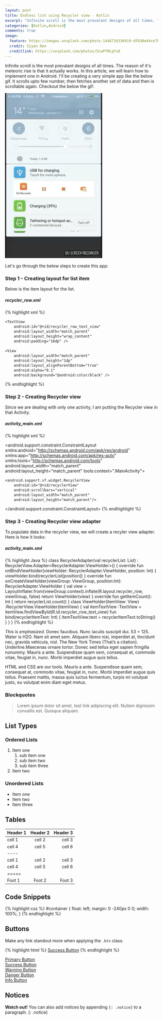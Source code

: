 ```yaml
---
layout: post
title: Endless list using Recycler view - Kotlin
excerpt: "Infinite scroll is the most prevalant designs of all times. The reason of it's meteoric rise is that it actually works. In this article, we will learn how to implement one in Android"
categories: [Kotlin,Android]
comments: true
image:
  feature: https://images.unsplash.com/photo-1446716336919-df838e44ce7b?crop=entropy&dpr=2&fit=crop&fm=jpg&h=475&ixjsv=2.1.0&ixlib=rb-0.3.5&q=50&w=1250
  credit: Siyan Ren
  creditlink: https://unsplash.com/photos/5cwPfMLqYs0
---
```


Infinite scroll is the most prevalant designs of all times. The reason of it's meteoric rise is that it actually works. In this article, we will learn how to implement one in Android.
I'll be creating a very simple app like the below gif. It scrolls upto few number, then fetches another set of data and then is scrollable again. Checkout the below the gif:

![Infinite scroll gif](/img/infinite-scroll.gif)

Let's go through the below steps to create this app:

### Step 1 - Creating layout for list item

Below is the item layout for the list.
##### recycler_row.xml

{% highlight xml %}
<?xml version="1.0" encoding="utf-8"?>
<LinearLayout xmlns:android="http://schemas.android.com/apk/res/android"
    android:layout_width="match_parent"
    android:orientation="vertical"
    android:layout_height="wrap_content">

    <TextView
        android:id="@+id/recycler_row_text_view"
        android:layout_width="match_parent"
        android:layout_height="wrap_content"
        android:padding="16dp" />

    <View
        android:layout_width="match_parent"
        android:layout_height="1dp"
        android:layout_alignParentBottom="true"
        android:alpha="0.1"
        android:background="@android:color/black" />
</LinearLayout>
{% endhighlight %}

### Step 2 - Creating Recycler view
Since we are dealing with only one activity, I am putting the Recycler view in that Activity.
##### activity_main.xml

{% highlight xml %}
<?xml version="1.0" encoding="utf-8"?>
<android.support.constraint.ConstraintLayout xmlns:android="http://schemas.android.com/apk/res/android"
    xmlns:app="http://schemas.android.com/apk/res-auto"
    xmlns:tools="http://schemas.android.com/tools"
    android:layout_width="match_parent"
    android:layout_height="match_parent"
    tools:context=".MainActivity">

    <android.support.v7.widget.RecyclerView
        android:id="@+id/recyclerView"
        android:scrollbars="vertical"
        android:layout_width="match_parent"
        android:layout_height="match_parent"/>

</android.support.constraint.ConstraintLayout>
{% endhighlight %}

### Step 3 - Creating Recycler view adapter
To populate data in the recycler view, we will create a recyler view adapter. Here is how it looks:
##### activity_main.xml

{% highlight Java %}
class RecyclerAdapter(val recyclerList: List<Int>) : RecyclerView.Adapter<RecyclerAdapter.ViewHolder>() {
  override fun onBindViewHolder(viewHolder: RecyclerAdapter.ViewHolder, position: Int) {
    viewHolder.bind(recyclerList[position])
  }
  override fun onCreateViewHolder(viewGroup: ViewGroup, position:Int): RecyclerAdapter.ViewHolder {
    val view = LayoutInflater.from(viewGroup.context).inflate(R.layout.recycler_row, viewGroup, false)
    return ViewHolder(view)
  }
  override fun getItemCount(): Int {
    return recyclerList.count()
  }
  class ViewHolder(itemView: View) :RecyclerView.ViewHolder(itemView) {
    val itemTextView :TextView = itemView.findViewById(R.id.recycler_row_text_view)
    fun bind(recyclerItemText: Int) {
      itemTextView.text = recyclerItemText.toString()
    }
  }
}
{% endhighlight %}

*This is emphasized*. Donec faucibus. Nunc iaculis suscipit dui. 53 = 125. Water is H2O. Nam sit amet sem. Aliquam libero nisi, imperdiet at, tincidunt nec, gravida vehicula, nisl. The New York Times (That’s a citation). Underline.Maecenas ornare tortor. Donec sed tellus eget sapien fringilla nonummy. Mauris a ante. Suspendisse quam sem, consequat at, commodo vitae, feugiat in, nunc. Morbi imperdiet augue quis tellus.

HTML and CSS are our tools. Mauris a ante. Suspendisse quam sem, consequat at, commodo vitae, feugiat in, nunc. Morbi imperdiet augue quis tellus. Praesent mattis, massa quis luctus fermentum, turpis mi volutpat justo, eu volutpat enim diam eget metus.

### Blockquotes

> Lorem ipsum dolor sit amet, test link adipiscing elit. Nullam dignissim convallis est. Quisque aliquam.

## List Types

### Ordered Lists

1. Item one
   1. sub item one
   2. sub item two
   3. sub item three
2. Item two

### Unordered Lists

* Item one
* Item two
* Item three

## Tables

| Header 1 | Header 2 | Header 3 |
|:--------|:-------:|--------:|
| cell 1   | cell 2   | cell 3   |
| cell 4   | cell 5   | cell 6   |
|----
| cell 1   | cell 2   | cell 3   |
| cell 4   | cell 5   | cell 6   |
|=====
| Foot 1   | Foot 2   | Foot 3   |

## Code Snippets

{% highlight css %}
#container {
  float: left;
  margin: 0 -240px 0 0;
  width: 100%;
}
{% endhighlight %}

## Buttons

Make any link standout more when applying the `.btn` class.

{% highlight html %}
<a href="#" class="btn btn-success">Success Button</a>
{% endhighlight %}

<div markdown="0"><a href="#" class="btn">Primary Button</a></div>
<div markdown="0"><a href="#" class="btn btn-success">Success Button</a></div>
<div markdown="0"><a href="#" class="btn btn-warning">Warning Button</a></div>
<div markdown="0"><a href="#" class="btn btn-danger">Danger Button</a></div>
<div markdown="0"><a href="#" class="btn btn-info">Info Button</a></div>

## Notices

**Watch out!** You can also add notices by appending `{: .notice}` to a paragraph.
{: .notice}
